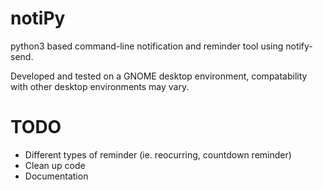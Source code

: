 # notiPy
python3 based command-line notification and reminder tool using notify-send.

Developed and tested on a GNOME desktop environment, compatability with
other desktop environments may vary.

# TODO

* Different types of reminder (ie. reocurring, countdown reminder)
* Clean up code
* Documentation


